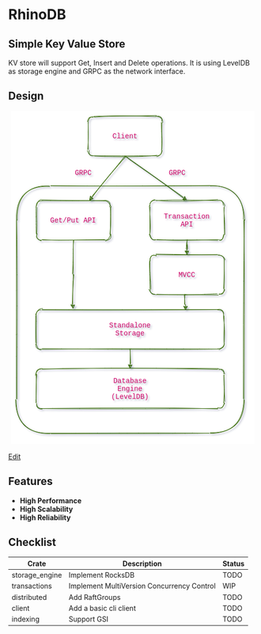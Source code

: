 # RhinoDB
## Simple Key Value Store

KV store will support Get, Insert and Delete operations. It is using LevelDB as storage engine and GRPC as the network interface.

## Design

<p align="center">
  <img  src="doc/rhino.png">
</p>

[Edit](https://viewer.diagrams.net/?highlight=0000ff&edit=_blank&layers=1&nav=1&title=simpleKV.drawio#R7Vptc9o4EP41zPQ%2BkJHf8UcwSXs3bYcencvlvim2YtQIiwoR4H79SVh%2BlQMmmCRzJV9ireTVSs%2FusyuLnhXMNx8ZXMy%2B0AiRngmiTc8a90zTcBwg%2FknJNpUMDCWIGY7UoEIwxf8iJcyGrXCElpWBnFLC8aIqDGmSoJBXZJAxuq4Oe6CkOusCxkgTTENIdOktjvhMSQ3XLzo%2BIRzP1NQD00s77mH4GDO6StR8PdN62P2l3XOY6VILXc5gRNelSa3rnhUwSnn6NN8EiMi9zbYtfe%2Fmmd7cboYS3uaFcPjHfHPL0cAfOo%2Fffn63gAv6hudbqaInSFZqS8aQw3u4RD3TJUL16J5J8%2FlWbZn7cyVtHj3QhPeXO0CHYoBhLzZFp3iK5f%2FrJMZJJ5o%2BfEZPiIxHv6ntzLWYOxCQXKYhxq1nmKPpAoaydy2cVshmfE5Udw4DkBNjQgJKKBPthAo7Rf8j4uFMDZaG3cA5JtK5A7piGMkVfEVCwQgSHCdCHgoAhNgaPSHGsfCsoeqY4yiSNu7UKM83bNXOphVuEwQAuK6cmzP6iEo9luW6AOw2oQ62wl%2FOiTZ1rxLRiugccbYVQ1Sv5SlHzAIVqPa6cHtroGSzsscrGVSRFueqC28TD8rhjnM%2BXwMTRSI8VZMyPqMxTSC5LqSjAm5Qx6t44TOlCyX8gTjfqu2HK06r%2FvBuIBZTsO3fclVXhu9kgjsh6IMrYJiZZLxRK09b23JrghgW2EhTx3vdZikWGqL92DiKjSGLkXo76t%2F6jjs3B5NPASD%2FgCgkd31D6ZTI7XVEhgjk%2BKlKvE1epV6dUCzMzh3Ytp2KA4t9q6pILVVv1XwzN%2BMkd3U0rvwotsa8maykncPJ7xdu6oSbbFfnJsN5ZW7y9oDZBfOgDeZpvDuqdVfqKcJcNrIof%2F%2Bgt2EWV2eWAxHXHbec6hWuRgEBwUgxziXyj41826uSuum%2FeeTnhVGZ5v%2BcBBrCYom8CmP7zWdI1LvwfqdKbuVCZq3dUpxRzxlLXYIwlgqeQ6C3hbILwOwqVVu%2BrQHWhJfZAV6N5YepgfXrhqIGYwPYzydhq5aELT0U88RchtYB58JWP5t%2BZzBZwpBjmpQPlekR8ZcuwE7C3gVvWIA1Qu9cqq9WZ8XKSbE4FjYfEhuLqS7LuOejuPPjoOPWEpFdc8V0CdpxUD9XDrwryzF92zA81%2FZAtSCxvbOdMhs3S68v%2F1e1x2ksZb2z2sPXwPryV6CDdclBL8lBjvfWOSi7o7h8nnxZvnxZutlXCR7MNf5Zco3tVJNCfut1dK6pKXJfObtk32pLjDXlMIkgodVbmrSgnnLK5P3ZhdBeQmj1r5ruQCe0s924NMNvXQjtFEIr1d1e9Y4GXAEzFxx%2FRdMJR%2FotOdI4z%2F2MW3f3%2Bv1MW5LUFPntSHLIGNyWhqm6tr3BDjjOLu%2FQeHPfePGQWtwtw9uXEO8oxF%2FhaL03Sbe5HznP2doHzZFxfCgPaoVTPbV1FMr1jwGevz80D4w%2FNjRFs%2FghTzq8%2BLWUdf0f)

## Features

* **High Performance**
* **High Scalability**
* **High Reliability**


## Checklist

| Crate     | Description |  Status |
|-----------|-------------|-------------|
| storage_engine | Implement RocksDB | TODO |
| transactions | Implement MultiVersion Concurrency Control | WIP |
| distributed | Add RaftGroups | TODO |
| client | Add a basic cli client | TODO |
| indexing | Support GSI | TODO |
